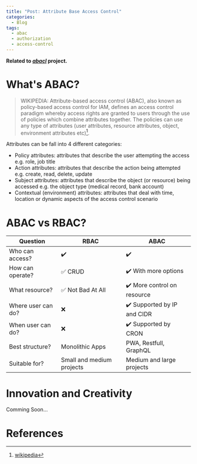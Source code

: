 ```yaml
---
title: "Post: Attribute Base Access Control"
categories:
  - Blog
tags:
  - abac
  - authorization
  - access-control
---
```


__Related to [*abacl*](https://vhidvz.github.io/projects/project-abac/) project.__

# What's ABAC?

> WIKIPEDIA: Attribute-based access control (ABAC), also known as policy-based access control for IAM, defines an access control paradigm whereby access rights are granted to users through the use of policies which combine attributes together. The policies can use any type of attributes (user attributes, resource attributes, object, environment attributes etc)[^1].

Attributes can be fall into 4 different categories:

- Policy attributes: attributes that describe the user attempting the access e.g. role, job title
- Action attributes: attributes that describe the action being attempted e.g. create, read, delete, update
- Subject attributes: attributes that describe the object (or resource) being accessed e.g. the object type (medical record, bank account)
- Contextual (environment) attributes: attributes that deal with time, location or dynamic aspects of the access control scenario

# ABAC vs RBAC?

| **Question**       | **RBAC**                                              | **ABAC**                                    |
| ------------------ | ----------------------------------------------------- | ------------------------------------------- |
| Who can access?    | :heavy_check_mark:                                    | :heavy_check_mark:                          |
| How can operate?   | :white_check_mark: CRUD                               | :heavy_check_mark: With more options        |
| What resource?     | :white_check_mark: Not Bad At All                     | :heavy_check_mark: More control on resource |
| Where user can do? | :x:                                                   | :heavy_check_mark: Supported by IP and CIDR |
| When user can do?  | :x:                                                   | :heavy_check_mark: Supported by CRON        |
| Best structure?    | Monolithic Apps                                       | PWA, Restfull, GraphQL                      |
| Suitable for?      | Small and medium projects                             | Medium and large projects                   |

# Innovation and Creativity

Comming Soon...

# References

[^1]: [wikipedia](https://en.wikipedia.org/wiki/Attribute-based_access_control)
